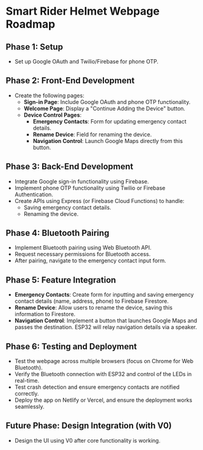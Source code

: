 # Smart Rider Helmet Webpage Roadmap

## Phase 1: Setup
- Set up Google OAuth and Twilio/Firebase for phone OTP.

## Phase 2: Front-End Development
- Create the following pages:
  - **Sign-in Page**: Include Google OAuth and phone OTP functionality.
  - **Welcome Page**: Display a "Continue Adding the Device" button.
  - **Device Control Pages**:
    - **Emergency Contacts**: Form for updating emergency contact details.
    - **Rename Device**: Field for renaming the device.
    - **Navigation Control**: Launch Google Maps directly from this button.

## Phase 3: Back-End Development
- Integrate Google sign-in functionality using Firebase.
- Implement phone OTP functionality using Twilio or Firebase Authentication.
- Create APIs using Express (or Firebase Cloud Functions) to handle:
  - Saving emergency contact details.
  - Renaming the device.

## Phase 4: Bluetooth Pairing
- Implement Bluetooth pairing using Web Bluetooth API.
- Request necessary permissions for Bluetooth access.
- After pairing, navigate to the emergency contact input form.

## Phase 5: Feature Integration
- **Emergency Contacts**: Create form for inputting and saving emergency contact details (name, address, phone) to Firebase Firestore.
- **Rename Device**: Allow users to rename the device, saving this information to Firestore.
- **Navigation Control**: Implement a button that launches Google Maps and passes the destination. ESP32 will relay navigation details via a speaker.

## Phase 6: Testing and Deployment
- Test the webpage across multiple browsers (focus on Chrome for Web Bluetooth).
- Verify the Bluetooth connection with ESP32 and control of the LEDs in real-time.
- Test crash detection and ensure emergency contacts are notified correctly.
- Deploy the app on Netlify or Vercel, and ensure the deployment works seamlessly.

## Future Phase: Design Integration (with V0)
- Design the UI using V0 after core functionality is working.
